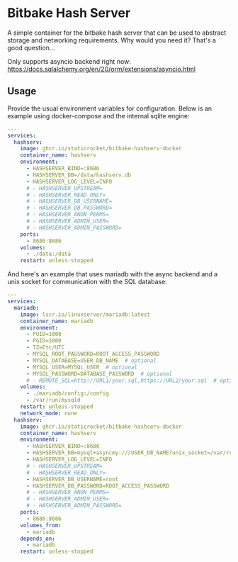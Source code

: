 # Bitbake Hash Server

A simple container for the bitbake hash server that can be used to abstract
storage and networking requirements. Why would you need it? That's a good
question...

Only supports asyncio backend right now:
https://docs.sqlalchemy.org/en/20/orm/extensions/asyncio.html

## Usage

Provide the usual environment variables for configuration. Below is an example
using docker-compose and the internal sqlite engine:

```yml
---
services:
  hashserv:
    image: ghcr.io/staticrocket/bitbake-hashserv-docker
    container_name: hashserv
    environment:
      - HASHSERVER_BIND=:8686
      - HASHSERVER_DB=/data/hashserv.db
      - HASHSERVER_LOG_LEVEL=INFO
      # - HASHSERVER_UPSTREAM=
      # - HASHSERVER_READ_ONLY=
      # - HASHSERVER_DB_USERNAME=
      # - HASHSERVER_DB_PASSWORD=
      # - HASHSERVER_ANON_PERMS=
      # - HASHSERVER_ADMIN_USER=
      # - HASHSERVER_ADMIN_PASSWORD=
    ports:
      - 8686:8686
    volumes:
      - ./data:/data
    restart: unless-stopped
```

And here's an example that uses mariadb with the async backend and a unix socket
for communication with the SQL database:

```yml
---
services:
  mariadb:
    image: lscr.io/linuxserver/mariadb:latest
    container_name: mariadb
    environment:
      - PUID=1000
      - PGID=1000
      - TZ=Etc/UTC
      - MYSQL_ROOT_PASSWORD=ROOT_ACCESS_PASSWORD
      - MYSQL_DATABASE=USER_DB_NAME  # optional
      - MYSQL_USER=MYSQL_USER  # optional
      - MYSQL_PASSWORD=DATABASE_PASSWORD  # optional
      # - REMOTE_SQL=http://URL1/your.sql,https://URL2/your.sql  # optional
    volumes:
      - ./mariadb/config:/config
      - /var/run/mysqld
    restart: unless-stopped
    network_mode: none
  hashserv:
    image: ghcr.io/staticrocket/bitbake-hashserv-docker
    container_name: hashserv
    environment:
      - HASHSERVER_BIND=:8686
      - HASHSERVER_DB=mysql+asyncmy:///USER_DB_NAME?unix_socket=/var/run/mysqld/mysqld.sock
      - HASHSERVER_LOG_LEVEL=INFO
      # - HASHSERVER_UPSTREAM=
      # - HASHSERVER_READ_ONLY=
      - HASHSERVER_DB_USERNAME=root
      - HASHSERVER_DB_PASSWORD=ROOT_ACCESS_PASSWORD
      # - HASHSERVER_ANON_PERMS=
      # - HASHSERVER_ADMIN_USER=
      # - HASHSERVER_ADMIN_PASSWORD=
    ports:
      - 8686:8686
    volumes_from:
      - mariadb
    depends_on:
      - mariadb
    restart: unless-stopped
```

